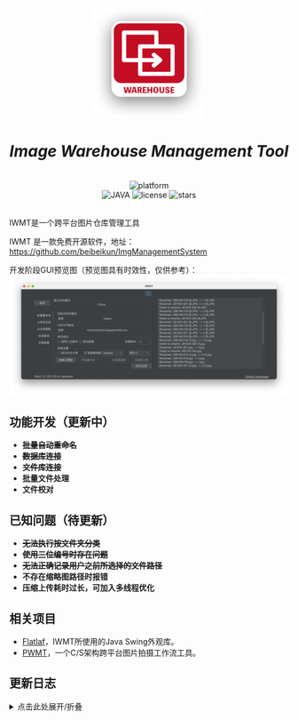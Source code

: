 <div align="center">

<img src="logo.png" width = "200" alt="logo">

# _Image Warehouse Management Tool_
</div>
<br>
    <div align="center">
        <img alt="platform" src="https://img.shields.io/badge/platform-Windows%20%7C%20macOS-blueviolet">
    </div>
    <div align="center">
        <img alt="JAVA" src="https://img.shields.io/badge/Java-1.8-%2300599C .svg?logo=java">
        <img alt="license" src="https://img.shields.io/github/license/MaaAssistantArknights/MaaAssistantArknights">
        <img alt="stars" src="https://img.shields.io/github/stars/beibeikun/IMG_ManagementSystem?style=social">
    </div>
<br>

IWMT是一个跨平台图片仓库管理工具

IWMT 是一款免费开源软件，地址：https://github.com/beibeikun/ImgManagementSystem

开发阶段GUI预览图（预览图具有时效性，仅供参考）：
![gui](GUI.png)



## 功能开发（更新中）

- **~~批量自动重命名~~**
- **~~数据库连接~~**
- **~~文件库连接~~**
- **批量文件处理**
- **文件校对**

## 已知问题（待更新）

- **~~无法执行按文件夹分类~~**
- **~~使用三位编号时存在问题~~**
- **~~无法正确记录用户之前所选择的文件路径~~**
- **不存在缩略图路径时报错**
- **压缩上传耗时过长，可加入多线程优化**

## 相关项目

- [Flatlaf](https://github.com/JFormDesigner/FlatLaf)，IWMT所使用的Java Swing外观库。
- [PWMT](https://github.com/beibeikun/ImgWorkflowSystem)，一个C/S架构跨平台图片拍摄工作流工具。


## 更新日志
<details>
  <summary>点击此处展开/折叠</summary>

- **2023/11/23**-完成自动从数据库拉取图片及图片校对
- **2023/06/08**-完成上传至仓库与查询仓库功能，新增缩略图策略
- **2023/06/05**-修复部分已知问题，更新部分算法，兼容多语言
- **2023/06/02**-可以进行数据库连接
- **2023/06/01**-新UI基础功能可以使用
- **2023/05/31**-重构部分功能模块
- **2023/05/30**-重构UI界面

</details>